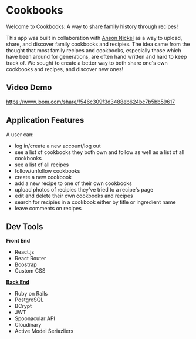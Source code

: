 # Cookbooks

Welcome to Cookbooks: A way to share family history through recipes!

This app was built in collaboration with [Anson Nickel](https://github.com/anickel101) as a way to upload, share, and discover family cookbooks and recipies. The idea came from the thought that most family recipes and cookbooks, especially those which have been around for generations, are often hand written and hard to keep track of. We sought to create a better way to both share one's own cookbooks and recipes, and discover new ones!

## Video Demo
https://www.loom.com/share/f546c309f3d3488eb624bc7b5bb59617

## Application Features

A user can: 

* log in/create a new account/log out
* see a list of cookbooks they both own and follow as well as a list of all cookbooks
* see a list of all recipes
* follow/unfollow cookbooks
* create a new cookbook
* add a new recipe to one of their own cookbooks
* upload photos of recipies they've tried to a recipe's page
* edit and delete their own cookbooks and recipes
* search for recipies in a cookbook either by title or ingredient name
* leave comments on recipes

## Dev Tools

**Front End**
* React.js
* React Router
* Boostrap
* Custom CSS

[**Back End**](https://github.com/rachaelghorbani/cookbook-backend)
* Ruby on Rails
* PostgreSQL
* BCrypt
* JWT
* Spoonacular API
* Cloudinary
* Active Model Seriazliers


